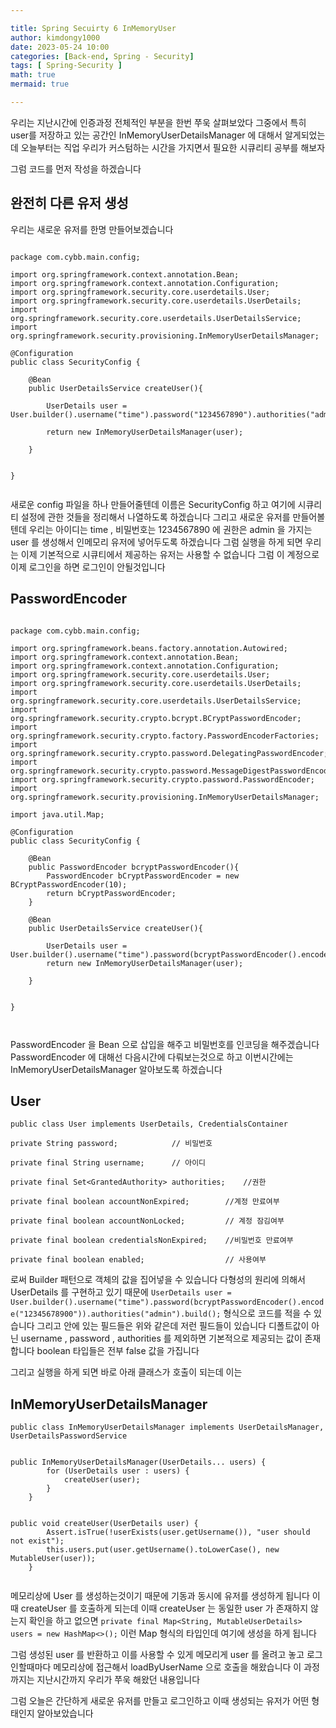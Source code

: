 ```yaml
---

title: Spring Secuirty 6 InMemoryUser
author: kimdongy1000
date: 2023-05-24 10:00
categories: [Back-end, Spring - Security]
tags: [ Spring-Security ]
math: true
mermaid: true

---
```


우리는 지난시간에 인증과정 전체적인 부분을 한번 쭈욱 살펴보았다 그중에서 특히 user를 저장하고 있는 공간인 InMemoryUserDetailsManager 에 대해서 알게되었는데 오늘부터는 직업 우리가 커스텀하는 시간을 가지면서 필요한 시큐리티 공부를 해보자 

그럼 코드를 먼저 작성을 하겠습니다 

## 완전히 다른 유저 생성 
우리는 새로운 유저를 한명 만들어보겠습니다 

```

package com.cybb.main.config;

import org.springframework.context.annotation.Bean;
import org.springframework.context.annotation.Configuration;
import org.springframework.security.core.userdetails.User;
import org.springframework.security.core.userdetails.UserDetails;
import org.springframework.security.core.userdetails.UserDetailsService;
import org.springframework.security.provisioning.InMemoryUserDetailsManager;

@Configuration
public class SecurityConfig {

    @Bean
    public UserDetailsService createUser(){

        UserDetails user = User.builder().username("time").password("1234567890").authorities("admin").build();

        return new InMemoryUserDetailsManager(user);

    }


}


```
새로운 config 파일을 하나 만들어줄텐데 이름은 SecurityConfig 하고 여기에 시큐리티 설정에 관한 것들을 정리해서 나열하도록 하겠습니다 
그리고 새로운 유저를 만들어볼텐데 우리는 아이디는 time , 비밀번호는 1234567890 에 권한은 admin 을 가지는 user 를 생성해서 인메모리 유저에 넣어두도록 하겠습니다 
그럼 실행을 하게 되면 우리는 이제 기본적으로 시큐티에서 제공하는 유저는 사용할 수 없습니다 그럼 이 계정으로 이제 로그인을 하면 로그인이 안될것입니다

## PasswordEncoder 
```

package com.cybb.main.config;

import org.springframework.beans.factory.annotation.Autowired;
import org.springframework.context.annotation.Bean;
import org.springframework.context.annotation.Configuration;
import org.springframework.security.core.userdetails.User;
import org.springframework.security.core.userdetails.UserDetails;
import org.springframework.security.core.userdetails.UserDetailsService;
import org.springframework.security.crypto.bcrypt.BCryptPasswordEncoder;
import org.springframework.security.crypto.factory.PasswordEncoderFactories;
import org.springframework.security.crypto.password.DelegatingPasswordEncoder;
import org.springframework.security.crypto.password.MessageDigestPasswordEncoder;
import org.springframework.security.crypto.password.PasswordEncoder;
import org.springframework.security.provisioning.InMemoryUserDetailsManager;

import java.util.Map;

@Configuration
public class SecurityConfig {

    @Bean
    public PasswordEncoder bcryptPasswordEncoder(){
        PasswordEncoder bCryptPasswordEncoder = new BCryptPasswordEncoder(10);
        return bCryptPasswordEncoder;
    }

    @Bean
    public UserDetailsService createUser(){

        UserDetails user = User.builder().username("time").password(bcryptPasswordEncoder().encode("12345678900")).authorities("admin").build();
        return new InMemoryUserDetailsManager(user);

    }


}



```

PasswordEncoder 을 Bean 으로 삽입을 해주고 비밀번호를 인코딩을 해주겠습니다 PasswordEncoder 에 대해선 다음시간에 다뤄보는것으로 하고 이번시간에는 InMemoryUserDetailsManager 알아보도록 하겠습니다 

## User 
```
public class User implements UserDetails, CredentialsContainer 

private String password;  			// 비밀번호

private final String username;		// 아이디

private final Set<GrantedAuthority> authorities;	//권한

private final boolean accountNonExpired;		//계정 만료여부

private final boolean accountNonLocked;			// 계정 잠김여부

private final boolean credentialsNonExpired;	//비밀번호 만료여부

private final boolean enabled;					// 사용여부

```

로써 Builder 패턴으로 객체의 값을 집어넣을 수 있습니다 다형성의 원리에 의해서 UserDetails 를 구현하고 있기 때문에 
`UserDetails user = User.builder().username("time").password(bcryptPasswordEncoder().encode("12345678900")).authorities("admin").build();` 형식으로 코드를 적을 수 있습니다 그리고 안에 있는 필드들은 위와 같은데 저런 필드들이 있습니다 디폴트값이 아닌 username , password , authorities 를 제외하면 
기본적으로 제공되는 값이 존재합니다 boolean 타입들은 전부 false 값을 가집니다 

그리고 실행을 하게 되면 바로 아래 클래스가 호출이 되는데 이는 

## InMemoryUserDetailsManager
```
public class InMemoryUserDetailsManager implements UserDetailsManager, UserDetailsPasswordService 


public InMemoryUserDetailsManager(UserDetails... users) {
		for (UserDetails user : users) {
			createUser(user);
		}
	}


public void createUser(UserDetails user) {
		Assert.isTrue(!userExists(user.getUsername()), "user should not exist");
		this.users.put(user.getUsername().toLowerCase(), new MutableUser(user));
	}


```


메모리상에 User 를 생성하는것이기 때문에 기동과 동시에 유저를 생성하게 됩니다 이때 createUser 를 호출하게 되는데 이때 createUser 는 동일한 user 가 존재하지 않는지 확인을 하고 없으면 `private final Map<String, MutableUserDetails> users = new HashMap<>();` 이런 Map 형식의 타입인데 여기에 생성을 하게 됩니다 

그럼 생성된 user 를 반환하고 이를 사용할 수 있게 메모리게 user 를 올려고 놓고 로그인할때마다 메모리상에 접근해서 loadByUserName 으로 호출을 해왔습니다 
이 과정까지는 지난시간까지 우리가 쭈욱 해왔던 내용입니다 

그럼 오늘은 간단하게 새로운 유저를 만들고 로그인하고 이때 생성되는 유저가 어떤 형태인지 알아보았습니다 
